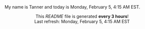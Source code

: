 My name is Tanner and today is Monday, February 5, 4:15 AM EST.

<p align="center">This <i>README</i> file is generated <b>every 3 hours</b>!</br>Last refresh: Monday, February 5, 4:15 AM EST<br /></p>

